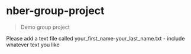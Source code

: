 # nber-group-project
> Demo group project

Please add a text file called your_first_name-your_last_name.txt - include whatever text you like

